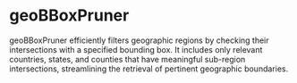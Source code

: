 # geoBBoxPruner
geoBBoxPruner efficiently filters geographic regions by checking their intersections with a specified bounding box. It includes only relevant countries, states, and counties that have meaningful sub-region intersections, streamlining the retrieval of pertinent geographic boundaries.
